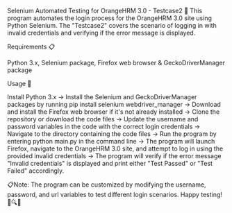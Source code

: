 Selenium Automated Testing for OrangeHRM 3.0 - Testcase2 🤖
This program automates the login process for the OrangeHRM 3.0 site using Python Selenium. The "Testcase2" covers the scenario of logging in with invalid credentials and verifying if the error message is displayed.

Requirements 📋

Python 3.x,
Selenium package,
Firefox web browser &
GeckoDriverManager package


Usage 🚀

Install Python 3.x ->
Install the Selenium and GeckoDriverManager packages by running pip install selenium webdriver_manager ->
Download and install the Firefox web browser if it's not already installed ->
Clone the repository or download the code files ->
Update the username and password variables in the code with the correct login credentials ->
Navigate to the directory containing the code files ->
Run the program by entering python main.py in the command line ->
The program will launch Firefox, navigate to the OrangeHRM 3.0 site, and attempt to log in using the provided invalid credentials ->
The program will verify if the error message "Invalid credentials" is displayed and print either "Test Passed" or "Test Failed" accordingly.



📋Note: The program can be customized by modifying the username, password, and url variables to test different login scenarios. Happy testing! 🧪🔍🍊

